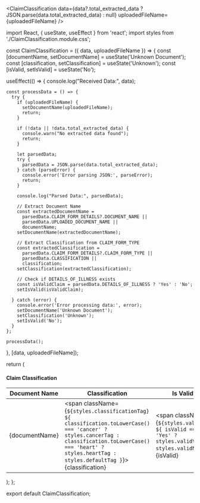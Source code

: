 <ClaimClassification 
  data={data?.total_extracted_data ? JSON.parse(data.total_extracted_data) : null} 
  uploadedFileName={uploadedFileName} 
/>




import React, { useState, useEffect } from 'react';
import styles from './ClaimClassification.module.css';

const ClaimClassification = ({ data, uploadedFileName }) => {
  const [documentName, setDocumentName] = useState('Unknown Document');
  const [classification, setClassification] = useState('Unknown');
  const [isValid, setIsValid] = useState('No');

  useEffect(() => {
    console.log("Received Data:", data);

    const processData = () => {
      try {
        if (uploadedFileName) {
          setDocumentName(uploadedFileName);
          return;
        }

        if (!data || !data.total_extracted_data) {
          console.warn("No extracted data found");
          return;
        }

        let parsedData;
        try {
          parsedData = JSON.parse(data.total_extracted_data);
        } catch (parseError) {
          console.error('Error parsing JSON:', parseError);
          return;
        }

        console.log("Parsed Data:", parsedData);

        // Extract Document Name
        const extractedDocumentName = 
          parsedData.CLAIM_FORM_DETAILS?.DOCUMENT_NAME ||
          parsedData.UPLOADED_DOCUMENT_NAME ||
          documentName;
        setDocumentName(extractedDocumentName);

        // Extract Classification from CLAIM_FORM_TYPE
        const extractedClassification = 
          parsedData.CLAIM_FORM_DETAILS?.CLAIM_FORM_TYPE || 
          parsedData.CLASSIFICATION ||
          classification;
        setClassification(extractedClassification);

        // Check if DETAILS_OF_ILLNESS exists
        const isValidClaim = parsedData.DETAILS_OF_ILLNESS ? 'Yes' : 'No';
        setIsValid(isValidClaim);

      } catch (error) {
        console.error('Error processing data:', error);
        setDocumentName('Unknown Document');
        setClassification('Unknown');
        setIsValid('No');
      }
    };

    processData();
  }, [data, uploadedFileName]);

  return (
    <div className={styles.claimClassificationContainer}>
      <h4>Claim Classification</h4>
      <table className={styles.classificationTable}>
        <thead>
          <tr>
            <th>Document Name</th>
            <th>Classification</th>
            <th>Is Valid?</th>
          </tr>
        </thead>
        <tbody>
          <tr>
            <td>{documentName}</td>
            <td>
              <span className={`${styles.classificationTag} ${
                classification.toLowerCase() === 'cancer' ? styles.cancerTag :
                classification.toLowerCase() === 'heart' ? styles.heartTag :
                styles.defaultTag
              }`}>
                {classification}
              </span>
            </td>
            <td>
              <span className={`${styles.validTag} ${
                isValid === 'Yes' ? styles.validYes : styles.validNo
              }`}>
                {isValid}
              </span>
            </td>
          </tr>
        </tbody>
      </table>
    </div>
  );
};

export default ClaimClassification;
